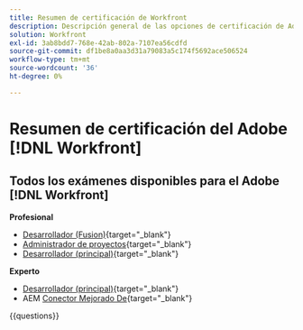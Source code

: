 ```yaml
---
title: Resumen de certificación de Workfront
description: Descripción general de las opciones de certificación de Adobe Workfront
solution: Workfront
exl-id: 3ab8bdd7-768e-42ab-802a-7107ea56cdfd
source-git-commit: df1be8a0aa3d31a79083a5c174f5692ace506524
workflow-type: tm+mt
source-wordcount: '36'
ht-degree: 0%

---
```


# Resumen de certificación del Adobe [!DNL Workfront]

## Todos los exámenes disponibles para el Adobe [!DNL Workfront]

**Profesional**

* [Desarrollador (Fusion)](https://certification.adobe.com/certification/fusion-developer-professional){target="_blank"} <!--AD0-E902-->
* [Administrador de proyectos](https://certification.adobe.com/certification/project-manager-professional){target="_blank"} <!--AD0-E903-->
* [Desarrollador (principal)](https://certification.adobe.com/certification/core-developer-professional){target="_blank"} <!--AD0-E908-->

**Experto**

* [Desarrollador (principal)](https://certification.adobe.com/certification/core-developer-expert){target="_blank"} <!--AD0-E907-->
* AEM [Conector Mejorado De](https://certification.adobe.com/certification/experience-manager-enhanced-connector-expert){target="_blank"} <!--AD0-E906-->

{{questions}}

